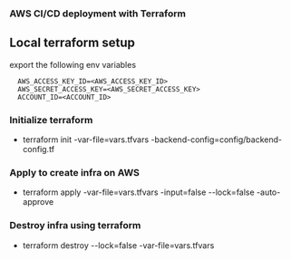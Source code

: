 ### AWS CI/CD deployment with Terraform

## Local terraform setup

export the following env variables
```
  AWS_ACCESS_KEY_ID=<AWS_ACCESS_KEY_ID>
  AWS_SECRET_ACCESS_KEY=<AWS_SECRET_ACCESS_KEY>
  ACCOUNT_ID=<ACCOUNT_ID>
```

### Initialize terraform
- terraform init -var-file=vars.tfvars -backend-config=config/backend-config.tf

### Apply to create infra on AWS
- terraform apply -var-file=vars.tfvars -input=false --lock=false -auto-approve 

### Destroy infra using terraform

- terraform destroy --lock=false  -var-file=vars.tfvars